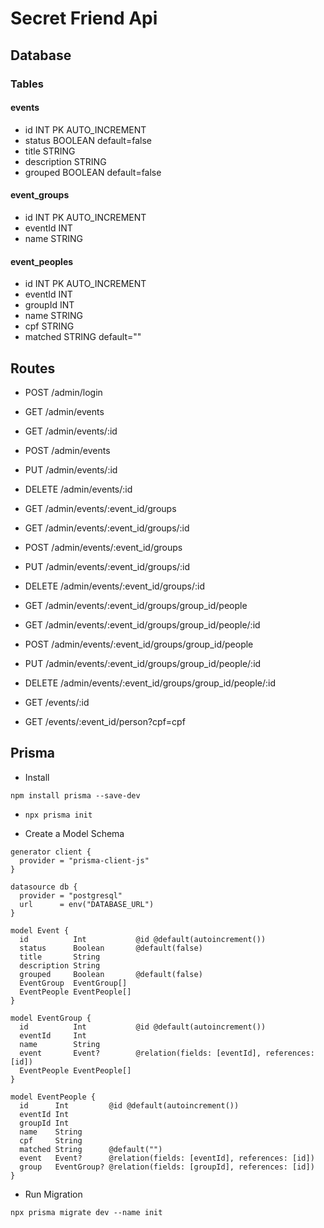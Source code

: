 # Secret Friend Api

## Database

### Tables
  
#### events

- id INT PK AUTO_INCREMENT
- status BOOLEAN default=false
- title STRING
- description STRING
- grouped BOOLEAN default=false

#### event_groups

- id INT PK AUTO_INCREMENT
- eventId INT
- name STRING

#### event_peoples

- id INT PK AUTO_INCREMENT
- eventId INT
- groupId  INT
- name STRING
- cpf STRING
- matched STRING default=""

## Routes

- POST /admin/login

- GET /admin/events
- GET /admin/events/:id
- POST /admin/events
- PUT /admin/events/:id
- DELETE /admin/events/:id
  
- GET /admin/events/:event_id/groups
- GET /admin/events/:event_id/groups/:id
- POST /admin/events/:event_id/groups
- PUT /admin/events/:event_id/groups/:id
- DELETE /admin/events/:event_id/groups/:id

- GET /admin/events/:event_id/groups/group_id/people
- GET /admin/events/:event_id/groups/group_id/people/:id
- POST /admin/events/:event_id/groups/group_id/people
- PUT /admin/events/:event_id/groups/group_id/people/:id
- DELETE /admin/events/:event_id/groups/group_id/people/:id

- GET /events/:id
- GET /events/:event_id/person?cpf=cpf

## Prisma

- Install
  
````install prisma
npm install prisma --save-dev
````

- ````npx prisma init````

- Create a Model Schema
  
``````schema.prisma
generator client {
  provider = "prisma-client-js"
}

datasource db {
  provider = "postgresql"
  url      = env("DATABASE_URL")
}

model Event {
  id          Int           @id @default(autoincrement())
  status      Boolean       @default(false)
  title       String
  description String
  grouped     Boolean       @default(false)
  EventGroup  EventGroup[]
  EventPeople EventPeople[]
}

model EventGroup {
  id          Int           @id @default(autoincrement())
  eventId     Int
  name        String
  event       Event?        @relation(fields: [eventId], references: [id])
  EventPeople EventPeople[]
}

model EventPeople {
  id      Int         @id @default(autoincrement())
  eventId Int
  groupId Int
  name    String
  cpf     String
  matched String      @default("")
  event   Event?      @relation(fields: [eventId], references: [id])
  group   EventGroup? @relation(fields: [groupId], references: [id])
}
``````

- Run Migration
  
``````run migration
npx prisma migrate dev --name init
``````
